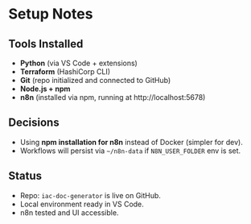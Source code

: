 # Setup Notes

## Tools Installed
- **Python** (via VS Code + extensions)
- **Terraform** (HashiCorp CLI)
- **Git** (repo initialized and connected to GitHub)
- **Node.js + npm**
- **n8n** (installed via npm, running at http://localhost:5678)

## Decisions
- Using **npm installation for n8n** instead of Docker (simpler for dev).
- Workflows will persist via `~/n8n-data` if `N8N_USER_FOLDER` env is set.

## Status
- Repo: `iac-doc-generator` is live on GitHub.
- Local environment ready in VS Code.
- n8n tested and UI accessible.